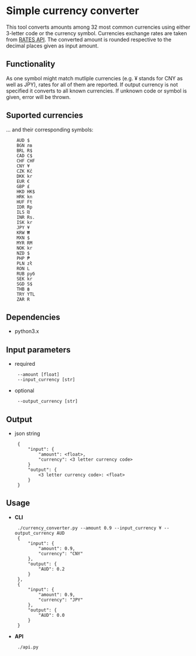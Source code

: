 # Simple currency converter #

This tool converts amounts among 32 most common currencies using either 3-letter code or the currency symbol.
Currencies exchange rates are taken from [RATES API](https://ratesapi.io/). The converted amount is rounded respective to the decimal places given as input amount.

## Functionality ##
As one symbol might match mutliple currencies (e.g. ¥ stands for CNY as well as JPY), rates for all of them are reported.
If output currency is not specified it converts to all known currencies.
If unknown code or symbol is given, error will be thrown.

## Suported currencies ## 
 ... and their corresponding symbols:

		AUD	$
		BGN	лв
		BRL	R$
		CAD	C$
		CHF	CHF
		CNY	¥
		CZK	Kč
		DKK	kr
		EUR	€
		GBP	£
		HKD	HK$
		HRK	kn
		HUF	Ft
		IDR	Rp
		ILS	₪
		INR	Rs.
		ISK	kr
		JPY	¥
		KRW	₩
		MXN	$
		MYR	RM
		NOK	kr
		NZD	$
		PHP	₱
		PLN	zł
		RON	L
		RUB	руб
		SEK	kr
		SGD	S$
		THB	฿
		TRY	YTL
		ZAR	R
		
## Dependencies ##
 * python3.x

## Input parameters ##
 * required
 
		--amount [float]
		--input_currency [str]
 * optional
 
		--output_currency [str]
	


## Output ##
 * json string

		{
			"input": { 
				"amount": <float>,
				"currency": <3 letter currency code>
			}
			"output": {
				<3 letter currency code>: <float>
			}
		}


 
## Usage ##
 * **CLI**
 
		./currency_converter.py --amount 0.9 --input_currency ¥ --output_currency AUD
		{
			"input": {
				"amount": 0.9,
				"currency": "CNY"
			},
			"output": {
				"AUD": 0.2
			}
		},
		{
			"input": {
				"amount": 0.9,
				"currency": "JPY"
			},
			"output": {
				"AUD": 0.0
			}
		}

 * **API**
 
		./api.py
 
	
 


